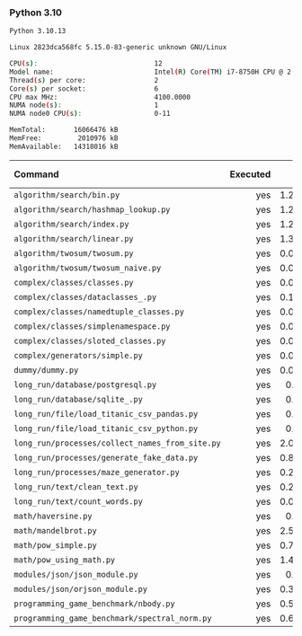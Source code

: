 ### **Python 3.10**

```bash
Python 3.10.13

Linux 2823dca568fc 5.15.0-83-generic unknown GNU/Linux

CPU(s):                             12
Model name:                         Intel(R) Core(TM) i7-8750H CPU @ 2.20GHz
Thread(s) per core:                 2
Core(s) per socket:                 6
CPU max MHz:                        4100.0000
NUMA node(s):                       1
NUMA node0 CPU(s):                  0-11

MemTotal:       16066476 kB
MemFree:         2010976 kB
MemAvailable:   14318016 kB
```

| Command | Executed | Mean [s] | Stddev [s] | Median [s] | Min [s] | Max [s] | Memory [MB] |
|:---|---:|---:|---:|---:|---:|---:|---:|
| `algorithm/search/bin.py` | yes | 1.24304 | 0.0173 | 1.24279 | 1.22076 | 1.271 | 32.23717 |
| `algorithm/search/hashmap_lookup.py` | yes | 1.26227 | 0.02252 | 1.25821 | 1.23298 | 1.29438 | 34.28181 |
| `algorithm/search/index.py` | yes | 1.27566 | 0.01631 | 1.2795 | 1.25329 | 1.29898 | 32.83315 |
| `algorithm/search/linear.py` | yes | 1.30504 | 0.00535 | 1.30682 | 1.29672 | 1.31286 | 32.81975 |
| `algorithm/twosum/twosum.py` | yes | 0.08027 | 0.0002 | 0.08038 | 0.07998 | 0.08048 | 24.08705 |
| `algorithm/twosum/twosum_naive.py` | yes | 0.08048 | 0.00084 | 0.08043 | 0.0792 | 0.08163 | 23.55022 |
| `complex/classes/classes.py` | yes | 0.04349 | 0.00038 | 0.04344 | 0.04294 | 0.04404 | 26.11384 |
| `complex/classes/dataclasses_.py` | yes | 0.12685 | 0.00149 | 0.12657 | 0.12579 | 0.13013 | 26.02846 |
| `complex/classes/namedtuple_classes.py` | yes | 0.09264 | 0.00071 | 0.0925 | 0.09202 | 0.09412 | 24.83594 |
| `complex/classes/simplenamespace.py` | yes | 0.04565 | 0.00036 | 0.04576 | 0.04507 | 0.04606 | 25.64621 |
| `complex/classes/sloted_classes.py` | yes | 0.04366 | 0.0005 | 0.04357 | 0.04317 | 0.04461 | 25.52846 |
| `complex/generators/simple.py` | yes | 0.06268 | 0.0005 | 0.06252 | 0.06218 | 0.06339 | 26.3058 |
| `dummy/dummy.py` | yes | 0.02957 | 0.00025 | 0.02947 | 0.02937 | 0.03003 | 23.65569 |
| `long_run/database/postgresql.py` | yes | 0.1558 | 0.00109 | 0.15544 | 0.15492 | 0.15808 | 28.29129 |
| `long_run/database/sqlite_.py` | yes | 0.6294 | 0.00559 | 0.62889 | 0.62226 | 0.63788 | 66.98772 |
| `long_run/file/load_titanic_csv_pandas.py` | yes | 0.6695 | 0.0051 | 0.67123 | 0.65973 | 0.67444 | 65.12723 |
| `long_run/file/load_titanic_csv_python.py` | yes | 0.0708 | 0.00049 | 0.07096 | 0.06986 | 0.07126 | 24.18192 |
| `long_run/processes/collect_names_from_site.py` | yes | 2.02844 | 0.02458 | 2.02127 | 1.99105 | 2.06439 | 45.32087 |
| `long_run/processes/generate_fake_data.py` | yes | 0.83924 | 0.00838 | 0.83759 | 0.82993 | 0.85419 | 68.54799 |
| `long_run/processes/maze_generator.py` | yes | 0.29286 | 0.02198 | 0.30284 | 0.24724 | 0.31268 | 24.84152 |
| `long_run/text/clean_text.py` | yes | 0.27409 | 0.00353 | 0.27219 | 0.27181 | 0.28082 | 24.10324 |
| `long_run/text/count_words.py` | yes | 0.09183 | 0.00103 | 0.09162 | 0.09069 | 0.09399 | 24.17969 |
| `math/haversine.py` | yes | 0.9211 | 0.01622 | 0.9173 | 0.9017 | 0.94605 | 24.02455 |
| `math/mandelbrot.py` | yes | 2.58237 | 0.00621 | 2.58221 | 2.57388 | 2.59333 | 38.6356 |
| `math/pow_simple.py` | yes | 0.74397 | 0.02396 | 0.75054 | 0.70924 | 0.76967 | 24.17746 |
| `math/pow_using_math.py` | yes | 1.41431 | 0.03695 | 1.41021 | 1.36393 | 1.48316 | 24.06473 |
| `modules/json/json_module.py` | yes | 0.4505 | 0.00543 | 0.45123 | 0.4406 | 0.45596 | 24.23661 |
| `modules/json/orjson_module.py` | yes | 0.30411 | 0.00216 | 0.30355 | 0.30256 | 0.30892 | 24.71261 |
| `programming_game_benchmark/nbody.py` | yes | 0.52619 | 0.01395 | 0.52555 | 0.51113 | 0.54945 | 23.91685 |
| `programming_game_benchmark/spectral_norm.py` | yes | 0.60611 | 0.01754 | 0.59817 | 0.5907 | 0.64332 | 24.83147 |
